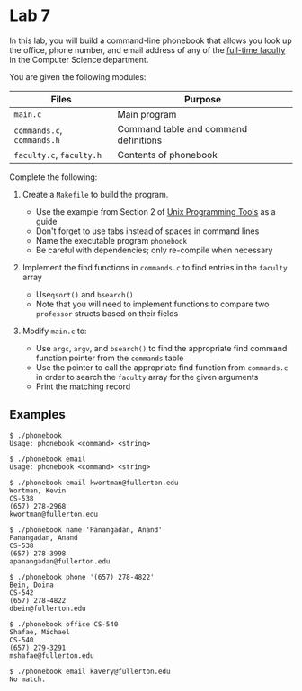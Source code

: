 Lab 7
=====

In this lab, you will build a command-line phonebook that allows you look
up the office, phone number, and email address of any of the [full-time
faculty][1] in the Computer Science department.

You are given the following modules:

| Files                      | Purpose                               |
| -------------------------- | ------------------------------------- | 
| `main.c`                   | Main program                          |
| `commands.c`, `commands.h` | Command table and command definitions |
| `faculty.c`, `faculty.h`   | Contents of phonebook                 |

Complete the following:

1. Create a `Makefile` to build the program.
   * Use the example from Section 2 of [Unix Programming Tools][2] as a guide
   * Don't forget to use tabs instead of spaces in command lines
   * Name the executable program `phonebook`
   * Be careful with dependencies; only re-compile when necessary

2. Implement the find functions in `commands.c` to find entries in the
   `faculty` array
   * Use`qsort()` and `bsearch()`
   * Note that you will need to implement functions to compare two
     `professor` structs based on their fields

3. Modify `main.c` to:
   * Use `argc`, `argv`, and `bsearch()` to find the appropriate find
     command function pointer from the `commands` table
   * Use the pointer to call the appropriate find function from `commands.c`
     in order to search the `faculty` array for the given arguments
   * Print the matching record

  [1]: https://www.fullerton.edu/ecs/cs/faculty/
  [2]: http://cslibrary.stanford.edu/107/

Examples
-------

    $ ./phonebook
    Usage: phonebook <command> <string>

    $ ./phonebook email
    Usage: phonebook <command> <string>

    $ ./phonebook email kwortman@fullerton.edu
    Wortman, Kevin
    CS-538
    (657) 278-2968
    kwortman@fullerton.edu

    $ ./phonebook name 'Panangadan, Anand'
    Panangadan, Anand
    CS-538
    (657) 278-3998
    apanangadan@fullerton.edu

    $ ./phonebook phone '(657) 278-4822'
    Bein, Doina
    CS-542
    (657) 278-4822
    dbein@fullerton.edu
    
    $ ./phonebook office CS-540
    Shafae, Michael
    CS-540
    (657) 279-3291
    mshafae@fullerton.edu

    $ ./phonebook email kavery@fullerton.edu
    No match.

